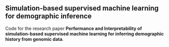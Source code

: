 ## Simulation-based supervised machine learning for demographic inference

Code for the research paper **Performance and Interpretability of simulation-based supervised machine learning for inferring demographic history from genomic data**. 
